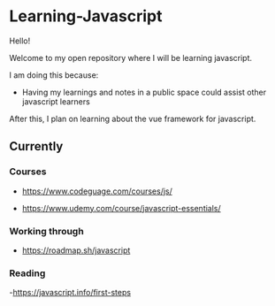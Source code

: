 # Learning-Javascript

Hello!

Welcome to my open repository where I will be learning javascript.

I am doing this because:

- Having my learnings and notes in a public space could assist other javascript learners

After this, I plan on learning about the vue framework for javascript.

## Currently

### Courses

- https://www.codeguage.com/courses/js/

- https://www.udemy.com/course/javascript-essentials/
  
### Working through

- https://roadmap.sh/javascript

### Reading

-https://javascript.info/first-steps
